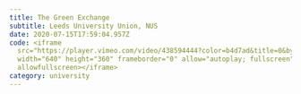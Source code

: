 ```yaml
---
title: The Green Exchange
subtitle: Leeds University Union, NUS
date: 2020-07-15T17:59:04.957Z
code: <iframe
  src="https://player.vimeo.com/video/438594444?color=b4d7ad&title=0&byline=0&portrait=0"
  width="640" height="360" frameborder="0" allow="autoplay; fullscreen"
  allowfullscreen></iframe>
category: university
---
```

